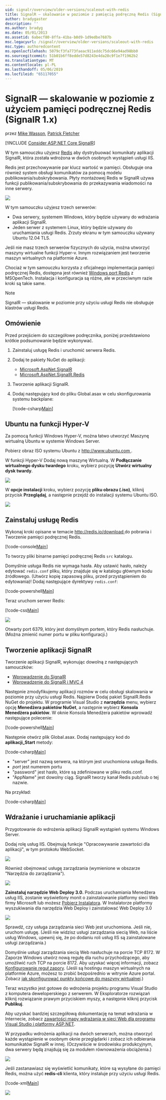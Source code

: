 ```yaml
---
uid: signalr/overview/older-versions/scaleout-with-redis
title: SignalR — skalowanie w poziomie z pamięcią podręczną Redis (SignalR 1.x) | Dokumentacja firmy Microsoft
author: bradygaster
description: ''
ms.author: bradyg
ms.date: 05/01/2013
ms.assetid: 6abecf80-8ffa-41ba-b0d9-1d9edbe7687b
msc.legacyurl: /signalr/overview/older-versions/scaleout-with-redis
msc.type: authoredcontent
ms.openlocfilehash: 5079cf3fa773faeac911eddc75dc66e94ad98bb0
ms.sourcegitcommit: 51b01b6ff8edde57d8243e4da28c9f1e7f1962b2
ms.translationtype: MT
ms.contentlocale: pl-PL
ms.lasthandoff: 05/06/2019
ms.locfileid: "65117055"
---
```

# <a name="signalr-scaleout-with-redis-signalr-1x"></a>SignalR — skalowanie w poziomie z użyciem pamięci podręcznej Redis (SignalR 1.x)

przez [Mike Wasson](https://github.com/MikeWasson), [Patrick Fletcher](https://github.com/pfletcher)

[!INCLUDE [Consider ASP.NET Core SignalR](~/includes/signalr/signalr-version-disambiguation.md)]

W tym samouczku użyjesz [Redis](http://redis.io/) aby dystrybuować komunikaty aplikacji SignalR, która została wdrożona w dwóch osobnych wystąpień usługi IIS.

Redis jest przechowywanie par klucz wartość w pamięci. Obsługuje ona również system obsługi komunikatów za pomocą modelu publikowania/subskrybowania. Płyty montażowej Redis w SignalR używa funkcji publikowania/subskrybowania do przekazywania wiadomości na inne serwery.

![](scaleout-with-redis/_static/image1.png)

W tym samouczku użyjesz trzech serwerów:

- Dwa serwery, systemem Windows, który będzie używany do wdrażania aplikacji SignalR.
- Jeden serwer z systemem Linux, który będzie używany do uruchamiania usługi Redis. Zrzuty ekranu w tym samouczku używany Ubuntu 12.04 TLS.

Jeśli nie masz trzech serwerów fizycznych do użycia, można utworzyć maszyny wirtualne funkcji Hyper-v. Innym rozwiązaniem jest tworzenie maszyn wirtualnych na platformie Azure.

Chociaż w tym samouczku korzysta z oficjalnego implementacja pamięci podręcznej Redis, dostępna jest również [Windows port Redis](https://github.com/MSOpenTech/redis) z MSOpenTech. Instalacja i konfiguracja są różne, ale w przeciwnym razie kroki są takie same.

> [!NOTE] 
> 
> SignalR — skalowanie w poziomie przy użyciu usługi Redis nie obsługuje klastrów usługi Redis.

## <a name="overview"></a>Omówienie

Przed przejściem do szczegółowe podręcznika, poniżej przedstawiono krótkie podsumowanie będzie wykonywać.

1. Zainstaluj usługę Redis i uruchomić serwera Redis.
2. Dodaj te pakiety NuGet do aplikacji: 

    - [Microsoft.AspNet.SignalR](http://nuget.org/packages/Microsoft.AspNet.SignalR)
    - [Microsoft.AspNet.SignalR.Redis](http://nuget.org/packages/Microsoft.AspNet.SignalR.Redis)
3. Tworzenie aplikacji SignalR.
4. Dodaj następujący kod do pliku Global.asax w celu skonfigurowania systemu backplane: 

    [!code-csharp[Main](scaleout-with-redis/samples/sample1.cs)]

## <a name="ubuntu-on-hyper-v"></a>Ubuntu na funkcji Hyper-V

Za pomocą funkcji Windows Hyper-V, można łatwo utworzyć Maszynę wirtualną Ubuntu w systemie Windows Server.

Pobierz obraz ISO systemu Ubuntu z [ http://www.ubuntu.com ](http://www.ubuntu.com/).

W funkcji Hyper-V Dodaj nową maszynę Wirtualną. W **Podłączanie wirtualnego dysku twardego** kroku, wybierz pozycję **Utwórz wirtualny dysk twardy**.

![](scaleout-with-redis/_static/image2.png)

W **opcje instalacji** kroku, wybierz pozycję **pliku obrazu (.iso)**, kliknij przycisk **Przeglądaj**, a następnie przejdź do instalacji systemu Ubuntu ISO.

![](scaleout-with-redis/_static/image3.png)

## <a name="install-redis"></a>Zainstaluj usługę Redis

Wykonaj kroki opisane w temacie [ http://redis.io/download ](http://redis.io/download) do pobrania i Tworzenie pamięci podręcznej Redis.

[!code-console[Main](scaleout-with-redis/samples/sample2.cmd)]

To tworzy pliki binarne pamięci podręcznej Redis `src` katalogu.

Domyślnie usługa Redis nie wymaga hasła. Aby ustawić hasło, należy edytować `redis.conf` pliku, który znajduje się w katalogu głównym kodu źródłowego. (Utwórz kopię zapasową pliku, przed przystąpieniem do edytowania)! Dodaj następujące dyrektywy `redis.conf`:

[!code-powershell[Main](scaleout-with-redis/samples/sample3.ps1)]

Teraz uruchom serwer Redis:

[!code-css[Main](scaleout-with-redis/samples/sample4.css)]

![](scaleout-with-redis/_static/image4.png)

Otwarty port 6379, który jest domyślnym portem, który Redis nasłuchuje. (Można zmienić numer portu w pliku konfiguracji.)

## <a name="create-the-signalr-application"></a>Tworzenie aplikacji SignalR

Tworzenie aplikacji SignalR, wykonując dowolną z następujących samouczków:

- [Wprowadzenie do SignalR](../getting-started/tutorial-getting-started-with-signalr.md)
- [Wprowadzenie do SignalR i MVC 4](tutorial-getting-started-with-signalr-and-mvc-4.md)

Następnie zmodyfikujemy aplikacji rozmów w celu obsługi skalowania w poziomie przy użyciu usługi Redis. Najpierw Dodaj pakiet SignalR.Redis NuGet do projektu. W programie Visual Studio z **narzędzia** menu, wybierz opcję **Menedżera pakietów NuGet**, a następnie wybierz **Konsola Menedżera pakietów**. W oknie Konsola Menedżera pakietów wprowadź następujące polecenie:

[!code-powershell[Main](scaleout-with-redis/samples/sample5.ps1)]

Następnie otwórz plik Global.asax. Dodaj następujący kod do **aplikacji\_Start** metody:

[!code-csharp[Main](scaleout-with-redis/samples/sample6.cs)]

- "server" jest nazwą serwera, na którym jest uruchomiona usługa Redis.
- *port* jest numerem portu
- "password" jest hasło, które są zdefiniowane w pliku redis.conf.
- "AppName" jest dowolny ciąg. SignalR tworzy kanał Redis pub/sub o tej nazwie.

Na przykład:

[!code-csharp[Main](scaleout-with-redis/samples/sample7.cs)]

## <a name="deploy-and-run-the-application"></a>Wdrażanie i uruchamianie aplikacji

Przygotowanie do wdrożenia aplikacji SignalR wystąpień systemu Windows Server.

Dodaj rolę usług IIS. Obejmują funkcje "Opracowywanie zawartości dla aplikacji", w tym protokołu WebSocket.

![](scaleout-with-redis/_static/image5.png)

Również obejmować usługę zarządzania (wymienione w obszarze "Narzędzia do zarządzania").

![](scaleout-with-redis/_static/image6.png)

**Zainstaluj narzędzie Web Deploy 3.0.** Podczas uruchamiania Menedżera usług IIS, zostanie wyświetlony monit o zainstalowanie platformy sieci Web firmy Microsoft lub możesz [Pobierz Instalatora](https://go.microsoft.com/fwlink/?LinkId=255386). W Instalatorze platformy wyszukiwania dla narzędzia Web Deploy i zainstalować Web Deploy 3.0

![](scaleout-with-redis/_static/image7.png)

Sprawdź, czy usługa zarządzania sieci Web jest uruchomiona. Jeśli nie, uruchom usługę. (Jeśli nie widzisz usługi zarządzania siecią Web, na liście usług Windows, upewnij się, że po dodaniu roli usług IIS są zainstalowane usługi zarządzania.)

Domyślnie usługi zarządzania siecią Web nasłuchuje na porcie TCP 8172. W Zaporze Windows utwórz nową regułę dla ruchu przychodzącego, aby umożliwić ruch TCP na porcie 8172. Aby uzyskać więcej informacji, zobacz [Konfigurowanie reguł zapory](https://technet.microsoft.com/library/dd448559(WS.10).aspx). (Jeśli są hostingu maszyn wirtualnych na platformie Azure, możesz to zrobić bezpośrednio w witrynie Azure portal. Zobacz [jak skonfigurować punkty końcowe do maszyny wirtualnej](https://azure.microsoft.com/documentation/articles/virtual-machines-set-up-endpoints/).)

Teraz wszystko jest gotowe do wdrożenia projektu programu Visual Studio z komputera deweloperskiego z serwerem. W Eksploratorze rozwiązań kliknij rozwiązanie prawym przyciskiem myszy, a następnie kliknij przycisk **Publikuj**.

Aby uzyskać bardziej szczegółową dokumentację na temat wdrażania w Internecie, zobacz [zawartości mapy wdrażania w sieci Web dla programu Visual Studio i platformy ASP.NET](../../../whitepapers/aspnet-web-deployment-content-map.md).

W przypadku wdrożenia aplikacji na dwóch serwerach, można otworzyć każde wystąpienie w osobnym oknie przeglądarki i zobacz ich odbierania komunikatów SignalR w innej. (Oczywiście w środowisku produkcyjnym, dwa serwery będą znajdują się za modułem równoważenia obciążenia.)

![](scaleout-with-redis/_static/image8.png)

Jeśli zastanawiasz się wyświetlić komunikaty, które są wysyłane do pamięci Redis, można użyć **redis-cli** klienta, który instaluje przy użyciu usługi Redis.

[!code-xml[Main](scaleout-with-redis/samples/sample8.xml)]

![](scaleout-with-redis/_static/image9.png)
